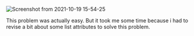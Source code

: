 ![Screenshot from 2021-10-19 15-54-25](https://user-images.githubusercontent.com/92243019/137891958-29b0131b-7605-4444-b5ae-7be002e89cb1.png)
<p>This problem was actually easy. But it took me some time because i had to revise a bit about some list attributes to solve this problem.</p>
